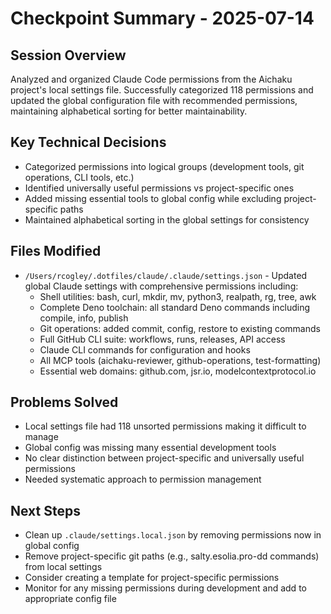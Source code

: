 # Checkpoint Summary - 2025-07-14

## Session Overview

Analyzed and organized Claude Code permissions from the Aichaku project's local
settings file. Successfully categorized 118 permissions and updated the global
configuration file with recommended permissions, maintaining alphabetical
sorting for better maintainability.

## Key Technical Decisions

- Categorized permissions into logical groups (development tools, git
  operations, CLI tools, etc.)
- Identified universally useful permissions vs project-specific ones
- Added missing essential tools to global config while excluding
  project-specific paths
- Maintained alphabetical sorting in the global settings for consistency

## Files Modified

- `/Users/rcogley/.dotfiles/claude/.claude/settings.json` - Updated global
  Claude settings with comprehensive permissions including:
  - Shell utilities: bash, curl, mkdir, mv, python3, realpath, rg, tree, awk
  - Complete Deno toolchain: all standard Deno commands including compile, info,
    publish
  - Git operations: added commit, config, restore to existing commands
  - Full GitHub CLI suite: workflows, runs, releases, API access
  - Claude CLI commands for configuration and hooks
  - All MCP tools (aichaku-reviewer, github-operations, test-formatting)
  - Essential web domains: github.com, jsr.io, modelcontextprotocol.io

## Problems Solved

- Local settings file had 118 unsorted permissions making it difficult to manage
- Global config was missing many essential development tools
- No clear distinction between project-specific and universally useful
  permissions
- Needed systematic approach to permission management

## Next Steps

- Clean up `.claude/settings.local.json` by removing permissions now in global
  config
- Remove project-specific git paths (e.g., salty.esolia.pro-dd commands) from
  local settings
- Consider creating a template for project-specific permissions
- Monitor for any missing permissions during development and add to appropriate
  config file
